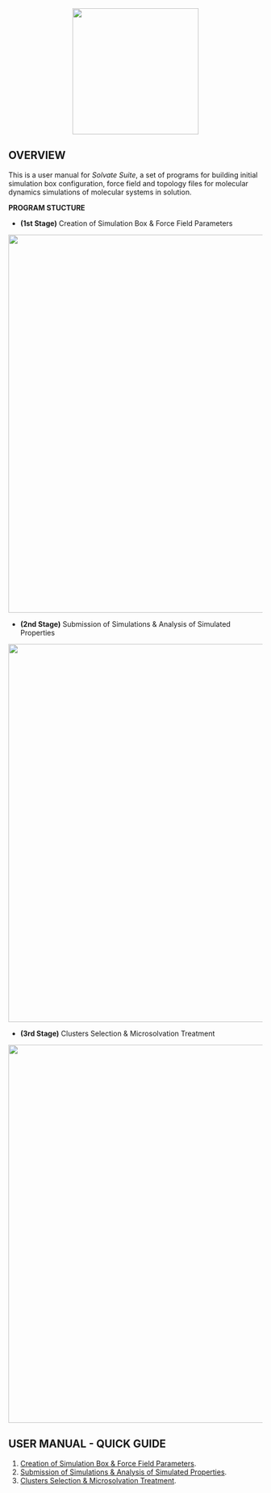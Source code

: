 <div align="center">
<img src="https://user-images.githubusercontent.com/69423088/253824433-a6b55273-b084-4283-a0b6-b8d40bc52890.png" width="250px"/>
</div>

## OVERVIEW

This is a user manual for _Solvate Suite_, a set of programs for building initial simulation box configuration, force field and topology files for molecular dynamics simulations of molecular systems in solution.

**PROGRAM STUCTURE**

* **(1st Stage)** Creation of Simulation Box & Force Field Parameters

<div align="center">
<img src="https://github.com/otaviolsantana/solvate/assets/69423088/cf13d12e-1b75-411c-a058-0317c1b7d890" width="750px"/>
</div>

* **(2nd Stage)** Submission of Simulations & Analysis of Simulated Properties

<div align="center">
<img src="https://github.com/otaviolsantana/solvate/assets/69423088/f4d64def-8bed-440c-86b1-bf35764036bd" width="750px"/>
</div>

* **(3rd Stage)** Clusters Selection & Microsolvation Treatment

<div align="center">
<img src="https://github.com/otaviolsantana/solvate/assets/69423088/948efc7e-f83f-4539-916c-69ab189da808" width="750px"/>
</div>

## USER MANUAL - QUICK GUIDE

1. [Creation of Simulation Box & Force Field Parameters](https://github.com/otaviolsantana/solvate/blob/main/manual/stages/1st_Stage.md).
2. [Submission of Simulations & Analysis of Simulated Properties](https://github.com/otaviolsantana/solvate/blob/main/manual/stages/2nd_Stage.md).
3. [Clusters Selection & Microsolvation Treatment](https://github.com/otaviolsantana/solvate/blob/main/manual/stages/3rd_Stage.md).
